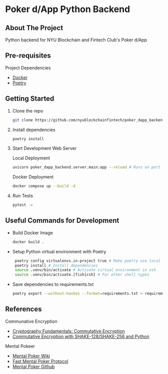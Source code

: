 # Poker d/App Python Backend

## About The Project

Python backend for NYU Blockchain and Fintech Club's Poker d/App

## Pre-requisites

Project Dependencies

- [Docker](https://docs.docker.com/engine/install/)
- [Poetry](https://pypi.org/project/poetry/)

## Getting Started

1. Clone the repo

   ```sh
   git clone https://github.com/nyublockchainfintech/poker_dapp_backend
   ```

2. Install dependencies
   ```sh
   poetry install
   ```
3. Start Development Web Server

   Local Deployment

   ```sh
   uvicorn poker_dapp_backend.server.main:app --reload # Runs on port 8000
   ```

   Docker Deployment

   ```sh
   docker compose up --build -d
   ```

4. Run Tests

   ```sh
   pytest -v
   ```

## Useful Commands for Development

- Build Docker Image

  ```sh
  docker build .
  ```

- Setup Python virtual environment with Poetry

  ```sh
   poetry config virtualenvs.in-project true # Make poetry use local .venv folder
   poetry install # Install dependencies
   source .venv/bin/activate # Activate virtual environment in zsh
   source .venv/bin/activate.[fish|csh] # For other shell types
  ```

- Save dependencies to requirements.txt

  ```sh
  poetry export --without-hashes --format=requirements.txt > requirements.txt
  ```

## References

Communative Encryption

- [Cryptography Fundamentals: Commutative Encryption](https://billatnapier.medium.com/cryptography-fundamentals-commutative-encryption-19ba4c4c2173#:~:text=With%20commutative%20encryption%2C%20we%20can,can%20decrypt%20in%20any%20order.)
- [Commutative Encryption with SHAKE-128/SHAKE-256 and Python](https://asecuritysite.com/commul/comm_stream)

Mental Pokeer

- [Mental Poker Wiki](https://en.wikipedia.org/wiki/Mental_poker)
- [Fast Mental Poker Protocol](https://eprint.iacr.org/2009/439.pdf)
- [Mental Poker Github](https://github.com/zachratliff/mental-poker)
